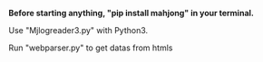 **Before starting anything,
"pip install mahjong" 
in your terminal.**

Use "Mjlogreader3.py" with Python3.

Run "webparser.py" to get datas from htmls
